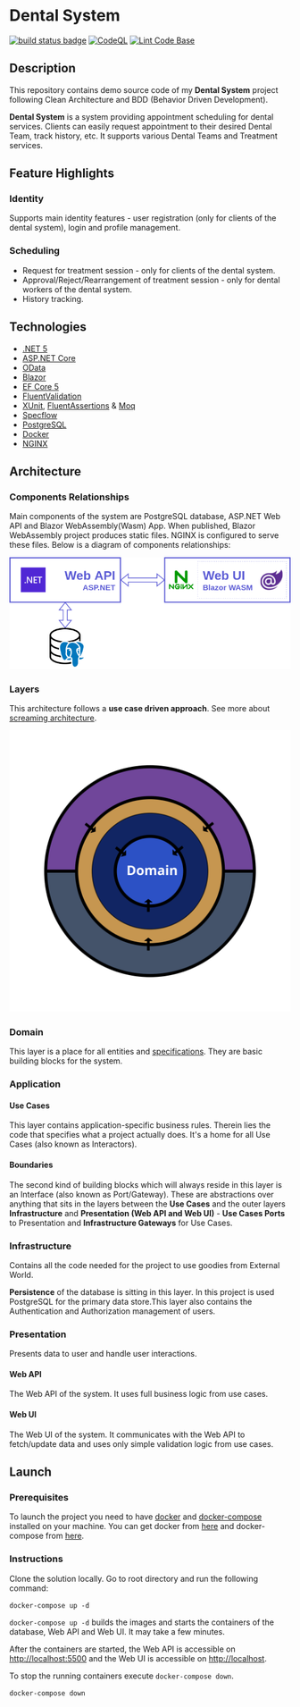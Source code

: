 # Dental System

[![build status badge](https://github.com/stoian2662/DentalScheduler/actions/workflows/dotnet.yml/badge.svg)](https://github.com/stoian2662/DentalScheduler/actions/workflows/dotnet.yml)
[![CodeQL](https://github.com/stoian2662/DentalScheduler/actions/workflows/codeql.yml/badge.svg)](https://github.com/stoian2662/DentalScheduler/actions/workflows/codeql.yml)
[![Lint Code Base](https://github.com/stoian2662/DentalScheduler/actions/workflows/super-linter.yml/badge.svg)](https://github.com/stoian2662/DentalScheduler/actions/workflows/super-linter.yml)
<!-- https://github.com/fkhoda/checkout-shoppinglist-api -->

## Description

This repository contains demo source code of my **Dental System** project following Clean Architecture and BDD (Behavior Driven Development).

**Dental System** is a system providing appointment scheduling for dental services. Clients can easily request appointment to their desired Dental Team, track history, etc. It supports various Dental Teams and Treatment services.

## Feature Highlights

### Identity

Supports main identity features - user registration (only for clients of the dental system), login and profile management.

### Scheduling

* Request for treatment session - only for clients of the dental system.
* Approval/Reject/Rearrangement of treatment session - only for dental workers of the dental system.
* History tracking.

## Technologies

* [.NET 5](https://dotnet.microsoft.com/)
* [ASP.NET Core](https://docs.microsoft.com/en-us/aspnet/core/?view=aspnetcore-5.0)
* [OData](https://www.odata.org/)
* [Blazor](https://dotnet.microsoft.com/apps/aspnet/web-apps/blazor)
* [EF Core 5](https://docs.microsoft.com/en-us/ef/core/)
* [FluentValidation](https://fluentvalidation.net/)
* [XUnit](https://xunit.net/), [FluentAssertions](https://fluentassertions.com/) & [Moq](https://github.com/Moq/moq4/wiki/Quickstart)
* [Specflow](https://specflow.org/)
* [PostgreSQL](https://www.postgresql.org/)
* [Docker](https://www.docker.com/)
* [NGINX](https://nginx.org/)

## Architecture

### Components Relationships

Main components of the system are PostgreSQL database, ASP.NET Web API and Blazor WebAssembly(Wasm) App. When published, Blazor WebAssembly project produces static files. NGINX is configured to serve these files. Below is a diagram of components relationships:

![Components Relationships](/Assets/components_relationship.png)

### Layers

This architecture follows a **use case driven approach**. See more about [screaming architecture](https://blog.cleancoder.com/uncle-bob/2011/09/30/Screaming-Architecture.html).

![Dental Scheduler Architecture](/Assets/dental-scheduler-archtecture.svg)

### Domain

This layer is a place for all entities and [specifications](https://en.wikipedia.org/wiki/Specification_pattern). They are basic building blocks for the system.

### Application

#### Use Cases

This layer contains application-specific business rules. Therein lies the code that specifies what a project actually does. It's a home for all Use Cases (also known as Interactors).

#### Boundaries

The second kind of building blocks which will always reside in this layer is an Interface (also known as Port/Gateway). These are abstractions over anything that sits in the layers between the **Use Cases** and the outer layers **Infrastructure** and **Presentation (Web API and Web UI)** - **Use Cases Ports** to Presentation and **Infrastructure Gateways** for Use Cases.

### Infrastructure

Contains all the code needed for the project to use goodies from External World.

**Persistence** of the database is sitting in this layer. In this project is used PostgreSQL for the primary data store.This layer also contains the Authentication and Authorization management of users.

### Presentation

Presents data to user and handle user interactions.

#### Web API

The Web API of the system. It uses full business logic from use cases.

#### Web UI

The Web UI of the system. It communicates with the Web API to fetch/update data and uses only simple validation logic from use cases.

## Launch

### Prerequisites

To launch the project you need to have [docker](https://www.docker.com/) and [docker-compose](https://docs.docker.com/compose/) installed on your machine. You can get docker from [here](https://docs.docker.com/get-docker/) and docker-compose from [here](https://docs.docker.com/compose/install/).

### Instructions

Clone the solution locally. Go to root directory and run the following command:

```shell
docker-compose up -d
```

`docker-compose up -d` builds the images and starts the containers of the database, Web API and Web UI. It may take a few minutes.

After the containers are started, the Web API is accessible on <http://localhost:5500> and the Web UI is accessible on <http://localhost>.

To stop the running containers execute `docker-compose down`.

```shell
docker-compose down
```
